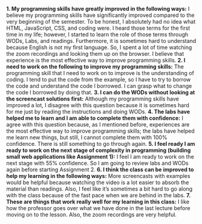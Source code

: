 **1. My programming skills have greatly improved in the following ways:**
I believe my programming skills have significantly improved compared to the very beginning of the semester.  To be honest, I absolutely had no idea what HTML, JavaScript, CSS, and coding were.  I heard those terms for the first time in my life; however, I started to learn the role of those terms through WODs, Labs, and readings. Furthermore, it is sometimes hard to understand because English is not my first language.  So, I spent a lot of time watching the zoom recordings and looking them up on the browser.  I believe that experience is the most effective way to improve programming skills. 
**2. I need to work on the following to improve my programming skills:**
The programming skill that I need to work on to improve is the understanding of coding.  I tend to put the code from the example, so I have to try to borrow the code and understand the code I borrowed.  I can grasp what to change the code I borrowed by doing that.
**3. I can do the WODs without looking at the screencast solutions first:**
Although my programming skills have improved a lot, I disagree with this question because it is sometimes hard for me just by reading the instructions and doing WODs.
**4. The labs have helped me to learn and I am able to complete them with confidence:**
I agree with this question because, as I mentioned before, experiences are the most effective way to improve programming skills; the labs have helped me learn new things, but still, I cannot complete them with 100% confidence.  There is still something to go through again.
**5. I feel ready I am ready to work on the next stage of complexity in programming (building small web applications like Assignment 1):**
I feel I am ready to work on the next stage with 55% confidence.  So I am going to review labs and WODs again before starting Assignment 2.
**6. I think the class can be improved to help my learning in the following ways:**
More screencasts with examples would be helpful because watching the video is a lot easier to absorb the material than readings.  Also, I feel like it’s sometimes a bit hard to go along with the class because of the fast pace when we are behind in the labs.
**7. These are things that work really well for my learning in this class:**
I like how the professor goes over what we have done in the last lecture before moving on to the lesson.  Also, the zoom recordings are very helpful.
